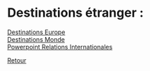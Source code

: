 # Destinations étranger : <br />

[Destinations Europe](https://mega.nz/file/khkjhIoD#DDE6-vwSC3ugJGaC5VGSokfcuB73L2VEPB17BIE9Ohc) <br />
[Destinations Monde](https://mega.nz/file/889DSLoL#2OZb7uRS1_VqihbqgfFIjVTVepa2DMdAd5C8-iInQps) <br />
[Powerpoint Relations Internationales](https://mega.nz/file/osMTyKjL#npwRkI-TWvcJlBo_NCYiAzpe6h5hhGtKsjOe4QtWZzI) <br />

[Retour](https://vaihess.github.io/anglaisices/)
